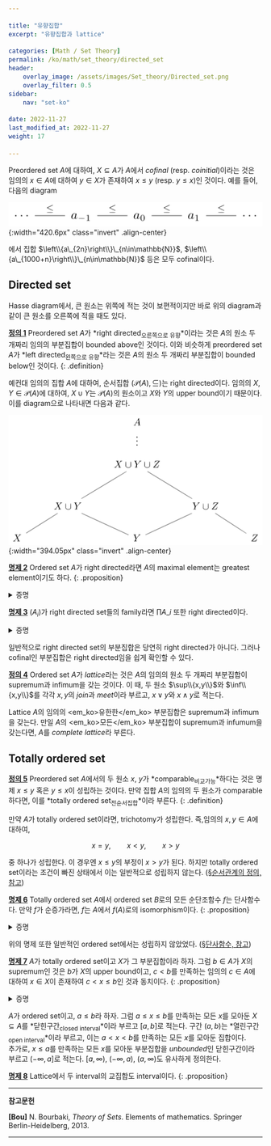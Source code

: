 ```yaml
---

title: "유향집합"
excerpt: "유향집합과 lattice"

categories: [Math / Set Theory]
permalink: /ko/math/set_theory/directed_set
header: 
    overlay_image: /assets/images/Set_theory/Directed_set.png
    overlay_filter: 0.5
sidebar: 
    nav: "set-ko"

date: 2022-11-27
last_modified_at: 2022-11-27
weight: 17

---
```


Preordered set $A$에 대하여, $X\subseteq A$가 $A$에서 *cofinal* (resp. *coinitial*)이라는 것은 임의의 $x\in A$에 대하여 $y\in X$가 존재하여 $x\leq y$ (resp. $y\leq x$)인 것이다. 예를 들어, 다음의 diagram

![cofinal_sequence](/assets/images/Set_theory/Directed_set-1.png){:width="420.6px" class="invert" .align-center}

에서 집합 $\left\\{a\_{2n}\right\\}\_{n\in\mathbb{N}}$, $\left\\{a\_{1000+n}\right\\}\_{n\in\mathbb{N}}$ 등은 모두 cofinal이다.

## Directed set

Hasse diagram에서, 큰 원소는 위쪽에 적는 것이 보편적이지만 바로 위의 diagram과 같이 큰 원소를 오른쪽에 적을 때도 있다.

<ins id="df1">**정의 1**</ins>  Preordered set $A$가 *right directed<sub>오른쪽으로 유향</sub>*이라는 것은 $A$의 원소 두 개짜리 임의의 부분집합이 bounded above인 것이다. 이와 비슷하게 preordered set $A$가 *left directed<sub>왼쪽으로 유향</sub>*라는 것은 $A$의 원소 두 개짜리 부분집합이 bounded below인 것이다.
{: .definition}

예컨대 임의의 집합 $A$에 대하여, 순서집합 $(\mathcal{P}(A),\subseteq)$는 right directed이다. 임의의 $X, Y\in\mathcal{P}(A)$에 대하여, $X\cup Y$는 $\mathcal{P}(A)$의 원소이고 $X$와 $Y$의 upper bound이기 때문이다. 이를 diagram으로 나타내면 다음과 같다.

![directed_system](/assets/images/Set_theory/Directed_set-2.png){:width="394.05px" class="invert" .align-center}

<ins id="pp2">**명제 2**</ins>  Ordered set $A$가 right directed라면 $A$의 maximal element는 greatest element이기도 하다.
{: .proposition}

<details class="proof" markdown="1">
<summary>증명</summary>

$A$가 right directed이므로, 임의의 $x\in A$와 maximal element $a$로 이루어진 집합 $\\{x,a\\}$의 upper bound $y$가 존재한다. 이제 $a$의 maximality에 의하여 $a=y$여야 하므로 $x\leq a$가 성립한다.
</details>

<div class="proposition" markdown="1">

<ins id="pp3">**명제 3**</ins> $(A_i)$가 right directed set들의 family라면 $\prod A\_i$ 또한 right directed이다.

</div>
<details class="proof" markdown="1">
<summary>증명</summary>

$(x\_i),(y\_i)\in\prod A\_i$라 하자. 그럼 각각의 $i$에 대하여, $x\_i,y\_i\in A\_i$이고 $A\_i$는 right directed이므로 $x\_i,y\_i\leq z\_i$이도록 하는 $z\_i\in A\_i$가 존재한다. 이제 $(x\_i),(y\_i)\leq(z\_i)$이므로 $\prod A\_i$ 또한 right directed이다.

</details>

일반적으로 right directed set의 부분집합은 당연히 right directed가 아니다. 그러나 cofinal인 부분집합은 right directed임을 쉽게 확인할 수 있다.

<div class="definition" markdown="1">

<ins id="df4">**정의 4**</ins> Ordered set $A$가 *lattice*라는 것은 $A$의 임의의 원소 두 개짜리 부분집합이 supremum과 infimum을 갖는 것이다. 이 때, 두 원소 $\sup\\{x,y\\}$와 $\inf\\{x,y\\}$를 각각 $x,y$의 *join*과 *meet*이라 부르고, $x\vee y$와 $x\wedge y$로 적는다. 

</div>

Lattice $A$의 임의의 <em_ko>유한한</em_ko> 부분집합은 supremum과 infimum을 갖는다. 만일 $A$의 <em_ko>모든</em_ko> 부분집합이 supremum과 infumum을 갖는다면, $A$를 *complete lattice*라 부른다.

## Totally ordered set

<ins id="df5">**정의 5**</ins> Preordered set $A$에서의 두 원소 $x$, $y$가 *comparable<sub>비교가능</sub>*하다는 것은 명제 <phrase>$x\leq y$ 혹은 $y\leq x$</phrase>이 성립하는 것이다. 만약 집합 $A$의 임의의 두 원소가 comparable하다면, 이를 *totally ordered set<sub>전순서집합</sub>*이라 부른다.
{: .definition}

만약 $A$가 totally ordered set이라면, trichotomy가 성립한다. 즉,임의의 $x, y\in A$에 대하여,  

$$x=y,\qquad x < y,\qquad x > y$$

중 하나가 성립한다. 이 경우엔 $x\leq y$의 부정이 $x > y$가 된다. 하지만 totally ordered set이라는 조건이 빠진 상태에서 이는 일반적으로 성립하지 않는다. ([§순서관계의 정의, 참고](/ko/math/set_theory/order_relations#rmk1))

<ins id="pp6">**명제 6**</ins> Totally ordered set $A$에서 ordered set $B$로의 모든 순단조함수 $f$는 단사함수다. 만약 $f$가 순증가라면, $f$는 $A$에서 $f(A)$로의 isomorphism이다.
{: .proposition}
<details class="proof" markdown="1">
<summary>증명</summary>

$f$가 순단조함수라 하자. 그럼 임의의 $x\neq y$에 대하여, $x > y$ 혹은 $x < y$가 성립하므로, $f(x) > f(y)$ 혹은 $f(x) < f(y)$이고, 따라서 $f(x)\neq f(y)$가 되어 $f$는 단사함수다. 특히 $f$가 순증가라면, 우리는 $f(x)\leq f(y)\implies x\leq y$라는 것을 보여야 하는데, 이는 대우명제가 자명하다.
</details>

위의 명제 또한 일반적인 ordered set에서는 성립하지 않았었다. ([§단사함수, 참고](/ko/math/set_theory/monotone_functions#rmk3))

<ins id="pp7">**명제 7**</ins> $A$가 totally ordered set이고 $X$가 그 부분집합이라 하자. 그럼 $b\in A$가 $X$의 supremum인 것은 $b$가 $X$의 upper bound이고, $c < b$를 만족하는 임의의 $c\in A$에 대하여 $x\in X$이 존재하여 $c < x\leq b$인 것과 동치이다.
{: .proposition}

<details class="proof" markdown="1">
<summary>증명</summary>

자명.

</details>

$A$가 ordered set이고, $a\leq b$라 하자. 그럼 $a\leq x\leq b$를 만족하는 모든 $x$를 모아둔 $X\subseteq A$를 *닫힌구간<sub>closed interval</sub>*이라 부르고 $[a,b]$로 적는다. 구간 $(a,b)$는 *열린구간<sub>open interval</sub>*이라 부르고, 이는 $a < x < b$를 만족하는 모든 $x$를 모아둔 집합이다.  
추가로, $x\leq a$를 만족하는 모든 $x$를 모아둔 부분집합을 *unbounded*인 닫힌구간이라 부르고 $(-\infty, a]$로 적는다. $[a,\infty)$, $(-\infty, a)$, $(a, \infty)$도 유사하게 정의한다. 


<ins id="pp8">**명제 8**</ins> Lattice에서 두 interval의 교집합도 interval이다.
{: .proposition}

---
**참고문헌**

**[Bou]** N. Bourbaki, <i>Theory of Sets</i>. Elements of mathematics. Springer Berlin-Heidelberg, 2013.

---